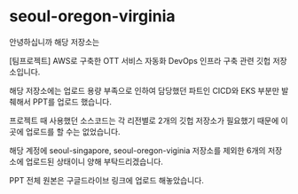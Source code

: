 # seoul-oregon-virginia
안녕하십니까 해당 저장소는

[팀프로젝트] AWS로 구축한 OTT 서비스 자동화 DevOps 인프라 구축 관련 깃헙 저장소입니다.

해당 저장소에는 업로드 용량 부족으로 인하여 담당했던 파트인 CICD와 EKS 부분만 발췌해서 PPT를 업로드 했습니다.

프로젝트 때 사용했던 소스코드는 각 리전별로 2개의 깃헙 저장소가 필요했기 때문에 이곳에 업로드를 할 수는 없었습니다.

해당 계정에 seoul-singapore, seoul-oregon-viginia 저장소를 제외한 6개의 저장소에 업로드된 상태이니 양해 부탁드리겠습니다.

PPT 전체 원본은 구글드라이브 링크에 업로드 해놓았습니다.


